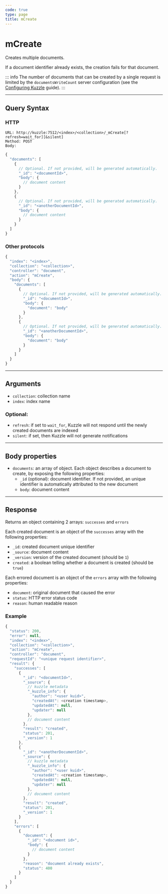 ```yaml
---
code: true
type: page
title: mCreate
---
```


# mCreate

Creates multiple documents.

If a document identifier already exists, the creation fails for that document.

::: info
The number of documents that can be created by a single request is limited by the `documentsWriteCount` server configuration (see the [Configuring Kuzzle](/core/2/guides/advanced/configuration) guide).
:::

---

## Query Syntax

### HTTP

```http
URL: http://kuzzle:7512/<index>/<collection>/_mCreate[?refresh=wait_for][&silent]
Method: POST
Body:
```

```js
{
  "documents": [
    {
      // Optional. If not provided, will be generated automatically.
      "_id": "<documentId>",
      "body": {
        // document content
      }
    },
    {
      // Optional. If not provided, will be generated automatically.
      "_id": "<anotherDocumentId>",
      "body": {
        // document content
      }
    }
  ]
}
```

### Other protocols

```js
{
  "index": "<index>",
  "collection": "<collection>",
  "controller": "document",
  "action": "mCreate",
  "body": {
    "documents": [
      {
        // Optional. If not provided, will be generated automatically.
        "_id": "<documentId>",
        "body": {
          "document": "body"
        }
      },
      {
        // Optional. If not provided, will be generated automatically.
        "_id": "<anotherDocumentId>",
        "body": {
          "document": "body"
        }
      }
    ]
  }
}
```

---

## Arguments

- `collection`: collection name
- `index`: index name

### Optional:

- `refresh`: if set to `wait_for`, Kuzzle will not respond until the newly created documents are indexed
- `silent`: if set, then Kuzzle will not generate notifications <SinceBadge version="2.9.2" />

---

## Body properties

- `documents`: an array of object. Each object describes a document to create, by exposing the following properties:
  - `_id` (optional): document identifier. If not provided, an unique identifier is automatically attributed to the new document
  - `body`: document content

---

## Response

Returns an object containing 2 arrays: `successes` and `errors`

Each created document is an object of the `successes` array with the following properties:

- `_id`: created document unique identifier
- `_source`: document content
- `_version`: version of the created document (should be `1`)
- `created`: a boolean telling whether a document is created (should be `true`)

Each errored document is an object of the `errors` array with the following properties:

- `document`: original document that caused the error
- `status`: HTTP error status code
- `reason`: human readable reason

### Example

```js
{
  "status": 200,
  "error": null,
  "index": "<index>",
  "collection": "<collection>",
  "action": "mCreate",
  "controller": "document",
  "requestId": "<unique request identifier>",
  "result": {
    "successes": [
      {
        "_id": "<documentId>",
        "_source": {
          // kuzzle metadata
          "_kuzzle_info": {
            "author": "<user kuid>",
            "createdAt": <creation timestamp>,
            "updatedAt": null,
            "updater": null
          },
          // document content
        },
        "result": "created",
        "status": 201,
        "_version": 1
      },
      {
        "_id": "<anotherDocumentId>",
        "_source": {
          // kuzzle metadata
          "_kuzzle_info": {
            "author": "<user kuid>",
            "createdAt": <creation timestamp>,
            "updatedAt": null,
            "updater": null
          },
          // document content
        },
        "result": "created",
        "status": 201,
        "_version": 1
      }
    ],
    "errors": [
      {
        "document": {
          "_id": "<document id>",
          "body": {
            // document content
          }
        },
        "reason": "document already exists",
        "status": 400
      }
    ]
  }
}
```
